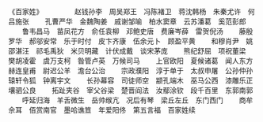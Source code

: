 《百家姓》
　　
　　赵钱孙李　周吴郑王　冯陈褚卫　蒋沈韩杨　朱秦尤许　何吕施张
　　孔曹严华　金魏陶姜　戚谢邹喻　柏水窦章　云苏潘葛　奚范彭郎
　　鲁韦昌马　苗凤花方　俞任袁柳　邓鲍史唐　费廉岑薛　雷贺倪汤
　　藤殷罗华　郝邬安常　乐于时付　皮卞齐康　伍余元卜　顾盈平黄
　　和穆肖尹　姚邵湛汪　祁毛禹狄　米贝明藏　计伏成戴　谈宋茅庞
　　熊纪舒屈　项祝董梁　樊胡凌霍　虞万支柯　昝管卢英　万候司马
　　上官欧阳　夏候诸葛　闻人东方　赫连皇甫　尉迟公羊　澹台公治
　　宗政濮阳　淳于单于　太叔申屠　公孙仲孙　辕轩令狐　钟离宇文
　　长孙幕容　司徒师空　颛孔端木　巫马公西　漆雕乐正　壤驷公良
　　拓趾夹谷　宰父谷梁　楚晋阎法　汝鄢涂钦　段千百里　东郭南郭
　　呼延归海　羊舌微生　岳帅缑亢　况后有琴　梁丘左丘　东门西门
　　商牟佘耳　佰赏南官　墨哈谯笪　年爱阳佟　第五言福　百家姓续
　　
